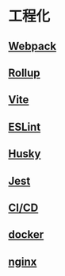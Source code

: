 # 工程化

## [Webpack](./webpack/)

## [Rollup](./rollup/)

## [Vite](./vite/)

## [ESLint](./eslint/)

## [Husky](./husky/)

## [Jest](./jest/)

## [CI/CD](./ci/)

## [docker](./docker/)

## [nginx](./nginx/)
